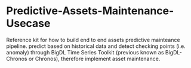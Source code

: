 # Predictive-Assets-Maintenance-Usecase
Reference kit for how to build end to end assets predictive mainteance pipeline.
predict based on historical data and detect checking points (i.e. anomaly) through BigDL Time Series Toolkit (previous known as BigDL-Chronos or Chronos), therefore implement asset maintenance.
